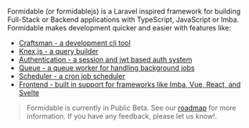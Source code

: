 <!-- <p align="center"><a href="https://formidablejs.org" target="_blank"><img src="https://raw.githubusercontent.com/formidablejs/.github/main/profile/cover.png"></a></p> -->

Formidable (or formidablejs) is a Laravel inspired framework for building Full-Stack or Backend applications with TypeScript, JavaScript or Imba. Formidable makes development quicker and easier with features like:

- [Craftsman - a development cli tool](https://www.formidablejs.org/docs/craftsman)
- [Knex.js - a query builder](https://www.formidablejs.org/docs/database-query-builder)
- [Authentication - a session and jwt based auth system](https://www.formidablejs.org/docs/authentication)
- [Queue - a queue worker for handling background jobs](https://www.formidablejs.org/docs/queues)
- [Scheduler - a cron job scheduler](https://www.formidablejs.org/docs/scheduling)
- [Frontend - built in support for frameworks like Imba, Vue, React, and Svelte](https://www.formidablejs.org/docs/frontend)

> Formidable is currently in Public Beta. See our [roadmap](https://github.com/formidablejs/roadmap) for more information. If you have any feedback, please let us know!.
